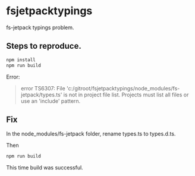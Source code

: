 # fsjetpacktypings
fs-jetpack typings problem.

## Steps to reproduce.
```sh
npm install 
npm run build
```

Error: 
> error TS6307: File 'c:/gitroot/fsjetpacktypings/node_modules/fs-jetpack/types.ts' is not in project file list. Projects must list all files or use an 'include' pattern.

## Fix
In the node_modules/fs-jetpack folder, rename types.ts to types.d.ts.

Then
```sh
npm run build
```
This time build was successful.
